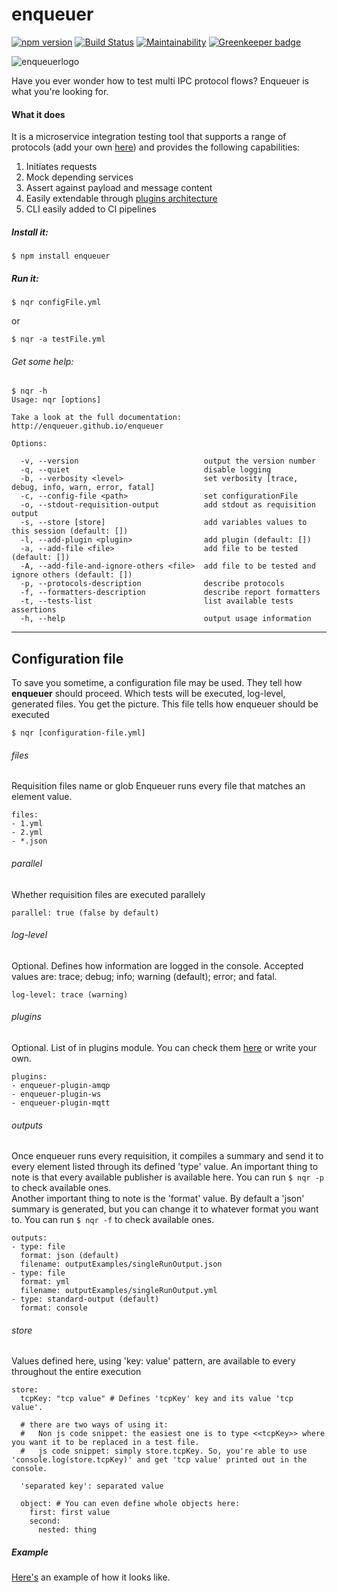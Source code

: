 # enqueuer
[![npm version](https://badge.fury.io/js/enqueuer.svg)](https://badge.fury.io/js/enqueuer) [![Build Status](https://travis-ci.org/lopidio/enqueuer.svg?branch=develop)](https://travis-ci.org/lopidio/enqueuer)
[![Maintainability](https://api.codeclimate.com/v1/badges/a4e5c9dbb8983b4b1915/maintainability)](https://codeclimate.com/github/lopidio/enqueuer/maintainability) [![Greenkeeper badge](https://badges.greenkeeper.io/lopidio/enqueuer.svg)](https://greenkeeper.io/)

![enqueuerlogo](https://github.com/lopidio/enqueuer/blob/develop/docs/images/fullLogo1.png "Enqueuer Logo")

Have you ever wonder how to test multi IPC protocol flows?
Enqueuer is what you're looking for.

#### What it does
It is a microservice integration testing tool that supports a range of protocols (add your own [here](http://github.com/enqueuer-land/plugins-list)) and provides the following capabilities:
1. Initiates requests
1. Mock depending services
1. Assert against payload and message content
1. Easily extendable through [plugins architecture](http://github.com/enqueuer-land/plugins-list) 
1. CLI easily added to CI pipelines

##### Install it:
    $ npm install enqueuer
    
##### Run it:

    $ nqr configFile.yml
or

    $ nqr -a testFile.yml
    
###### Get some help:

    $ nqr -h
    Usage: nqr [options]
    
    Take a look at the full documentation: http://enqueuer.github.io/enqueuer
    
    Options:
    
      -v, --version                            output the version number
      -q, --quiet                              disable logging
      -b, --verbosity <level>                  set verbosity [trace, debug, info, warn, error, fatal]
      -c, --config-file <path>                 set configurationFile
      -o, --stdout-requisition-output          add stdout as requisition output
      -s, --store [store]                      add variables values to this session (default: [])
      -l, --add-plugin <plugin>                add plugin (default: [])
      -a, --add-file <file>                    add file to be tested (default: [])
      -A, --add-file-and-ignore-others <file>  add file to be tested and ignore others (default: [])
      -p, --protocols-description              describe protocols
      -f, --formatters-description             describe report formatters
      -t, --tests-list                         list available tests assertions
      -h, --help                               output usage information

----

## Configuration file

To save you sometime, a configuration file may be used.
They tell how **enqueuer** should proceed. Which tests will be executed, log-level, generated files.
You get the picture.
This file tells how enqueuer should be executed

    $ nqr [configuration-file.yml]

###### files
Requisition files name or glob
Enqueuer runs every file that matches an element value.

    files:
    - 1.yml
    - 2.yml
    - *.json

###### parallel
Whether requisition files are executed parallely 

    parallel: true (false by default)

###### log-level
Optional. Defines how information are logged in the console. Accepted values are: trace; debug; info; warning (default); error; and fatal.

    log-level: trace (warning)

###### plugins
Optional. List of in plugins module. You can check them [here](https://github.com/enqueuer-land/plugins-list#enqueuer-plugins) or write your own. 
    
    plugins:
    - enqueuer-plugin-amqp 
    - enqueuer-plugin-ws 
    - enqueuer-plugin-mqtt 

###### outputs
Once enqueuer runs every requisition, it compiles a summary and send it to every element listed through its defined 'type' value.
An important thing to note is that every available publisher is available here.
You can run `$ nqr -p` to check available ones. \
Another important thing to note is the 'format' value. By default a 'json' summary is generated, but you can change it to whatever format you want to.
You can run `$ nqr -f` to check available ones.
    
    outputs:
    - type: file
      format: json (default)
      filename: outputExamples/singleRunOutput.json
    - type: file
      format: yml
      filename: outputExamples/singleRunOutput.yml
    - type: standard-output (default)
      format: console

###### store
Values defined here, using 'key: value' pattern, are available to every throughout the entire execution

    store:
      tcpKey: "tcp value" # Defines 'tcpKey' key and its value 'tcp value'. 
      
      # there are two ways of using it:
      #   Non js code snippet: the easiest one is to type <<tcpKey>> where you want it to be replaced in a test file.
      #   js code snippet: simply store.tcpKey. So, you're able to use 'console.log(store.tcpKey)' and get 'tcp value' printed out in the console.
    
      'separated key': separated value
      
      object: # You can even define whole objects here:
        first: first value
        second:
          nested: thing

##### Example
[Here's](conf/singleRun.yml) an example of how it looks like.
